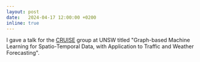 ```yaml
---
layout: post
date:   2024-04-17 12:00:00 +0200
inline: true
---
```

I gave a talk for the [CRUISE](https://cruiseresearchgroup.github.io/) group at UNSW titled "Graph-based Machine Learning for Spatio-Temporal Data, with Application to Traffic and Weather Forecasting".
